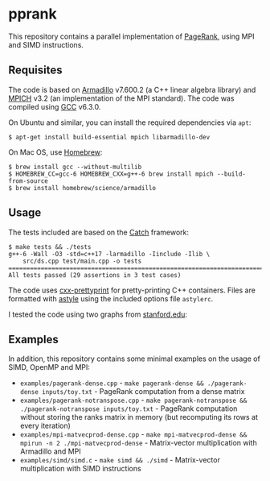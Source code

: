 # pprank
This repository contains a parallel implementation of [PageRank](https://en.wikipedia.org/wiki/PageRank), using MPI and SIMD instructions.


## Requisites
The code is based on [Armadillo](http://arma.sourceforge.net/) v7.600.2 (a C++ linear algebra library) and [MPICH](https://www.mpich.org/) v3.2 (an implementation of the MPI standard). The code was compiled using [GCC](https://gcc.gnu.org/) v6.3.0.

On Ubuntu and similar, you can install the required dependencies via `apt`:
```
$ apt-get install build-essential mpich libarmadillo-dev
```

On Mac OS, use [Homebrew](http://brew.sh/):
```
$ brew install gcc --without-multilib
$ HOMEBREW_CC=gcc-6 HOMEBREW_CXX=g++-6 brew install mpich --build-from-source
$ brew install homebrew/science/armadillo
```


## Usage
The tests included are based on the [Catch](https://github.com/philsquared/Catch) framework:
```
$ make tests && ./tests
g++-6 -Wall -O3 -std=c++17 -larmadillo -Iinclude -Ilib \
    src/ds.cpp test/main.cpp -o tests
===============================================================================
All tests passed (29 assertions in 3 test cases)
```

The code uses [cxx-prettyprint](https://louisdx.github.io/cxx-prettyprint/) for pretty-printing C++ containers. Files are formatted with [astyle](http://astyle.sourceforge.net/) using the included options file `astylerc`.

I tested the code using two graphs from [stanford.edu](http://snap.stanford.edu/data/#web):


## Examples
In addition, this repository contains some minimal examples on the usage of SIMD, OpenMP and MPI:

- `examples/pagerank-dense.cpp` - `make pagerank-dense && ./pagerank-dense inputs/toy.txt` - PageRank computation from a dense matrix
- `examples/pagerank-notranspose.cpp` - `make pagerank-notranspose && ./pagerank-notranspose inputs/toy.txt` - PageRank computation without storing the ranks matrix in memory (but recomputing its rows at every iteration)
- `examples/mpi-matvecprod-dense.cpp` - `make mpi-matvecprod-dense && mpirun -n 2 ./mpi-matvecprod-dense` - Matrix-vector multiplication with Armadillo and MPI
- `examples/simd/simd.c` - `make simd && ./simd` - Matrix-vector multiplication with SIMD instructions

